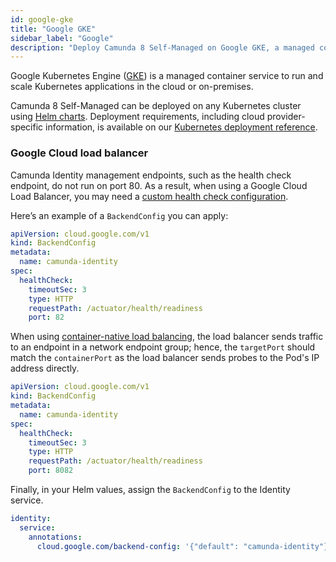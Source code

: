```yaml
---
id: google-gke
title: "Google GKE"
sidebar_label: "Google"
description: "Deploy Camunda 8 Self-Managed on Google GKE, a managed container service to run and scale Kubernetes applications in the cloud or on-premises."
---
```


Google Kubernetes Engine ([GKE](https://cloud.google.com/kubernetes-engine))
is a managed container service to run and scale Kubernetes applications in the cloud or on-premises.

Camunda 8 Self-Managed can be deployed on any Kubernetes cluster using [Helm charts](/self-managed/installation-methods/helm/install.md). Deployment requirements, including cloud provider-specific information, is available on our [Kubernetes deployment reference](/self-managed/reference-architecture/kubernetes.md).

### Google Cloud load balancer

Camunda Identity management endpoints, such as the health check endpoint, do not run on port 80. As a result, when using a Google Cloud Load Balancer, you may need a [custom health check configuration](https://cloud.google.com/kubernetes-engine/docs/how-to/ingress-configuration#direct_health).

Here’s an example of a `BackendConfig` you can apply:

```yaml
apiVersion: cloud.google.com/v1
kind: BackendConfig
metadata:
  name: camunda-identity
spec:
  healthCheck:
    timeoutSec: 3
    type: HTTP
    requestPath: /actuator/health/readiness
    port: 82
```

When using [container-native load balancing](https://cloud.google.com/kubernetes-engine/docs/how-to/container-native-load-balancing), the load balancer sends traffic to an endpoint in a network endpoint group; hence, the `targetPort` should match the `containerPort` as the load balancer sends probes to the Pod's IP address directly.

```yaml
apiVersion: cloud.google.com/v1
kind: BackendConfig
metadata:
  name: camunda-identity
spec:
  healthCheck:
    timeoutSec: 3
    type: HTTP
    requestPath: /actuator/health/readiness
    port: 8082
```

Finally, in your Helm values, assign the `BackendConfig` to the Identity service.

```yaml
identity:
  service:
    annotations:
      cloud.google.com/backend-config: '{"default": "camunda-identity"}'
```
